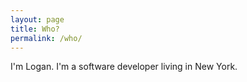 ```yaml
---
layout: page
title: Who?
permalink: /who/
---
```


I'm Logan. I'm a software developer living in New York. 